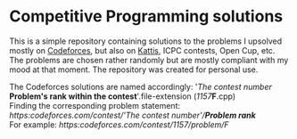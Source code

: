 # Competitive Programming solutions

This is a simple repository containing solutions to the problems I upsolved mostly on [Codeforces](https://codeforces.com/), but also on [Kattis](https://open.kattis.com/), ICPC contests, Open Cup, etc. The problems are chosen rather randomly but are mostly compliant with my mood at that moment. The repository was created for personal use.

The Codeforces solutions are named accordingly: '_The contest number_ **Problem's rank within the contest**'.file-extension (_1157_**F**.cpp)  
Finding the corresponding problem statement: _https:codeforces.com/contest/'_The contest number_'/**Problem rank**_  
For example: _https:codeforces.com/contest/1157/problem/F_  

